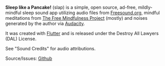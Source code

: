 **Sleep like a Pancake!** (slap) is a simple, open source, ad-free, mildly-mindful sleep sound app utilizing
audio files from [Freesound.org](https://freesound.org), mindful meditations from 
[The Free Mindfulness Project](https://www.freemindfulness.org) (mostly) and noises generated by the author via [Audacity](https://www.audacityteam.org/). 

It was created with [Flutter](https://flutter.dev/) and is released under the 
Destroy All Lawyers (DAL) License.

See "Sound Credits" for audio attributions.

Source/Issues: [Github](https://github.com/ryanlath/slap)
